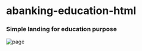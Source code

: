 # abanking-education-html

### Simple landing for education purpose

![page](https://user-images.githubusercontent.com/95305283/195870616-af1a5c4e-4b9e-4c67-b0ad-05777398fbb4.png)
